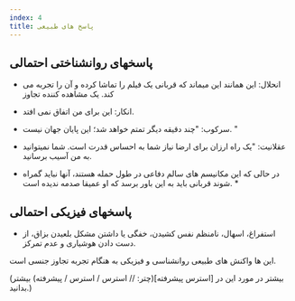 ```yaml
---
index: 4
title: پاسخ های طبیعی
---
```

## پاسخهای روانشناختی احتمالی

* انحلال: این همانند این میماند که قربانی یک فیلم را تماشا کرده و آن را تجربه می کند.
یک مشاهده کننده تجاوز
* انکار: این برای من اتفاق نمی افتد.
* سرکوب: "چند دقیقه دیگر تمتم خواهد شد؛ این پایان جهان نیست. "
* عقلانیت: "یک راه ارزان برای ارضا نیاز شما به احساس قدرت است. 
شما نمیتوانید به من آسیب برسانید.

* در حالی که این مکانیسم های سالم دفاعی در طول حمله هستند، آنها نباید گمراه شوند
قربانی باید به این باور برسد که او عمیقا صدمه ندیده است. *

## پاسخهای فیزیکی احتمالی

* استفراغ، اسهال، نامنظم نفس کشیدن، خفگی یا داشتن مشکل بلعیدن بزاق، از دست دادن هوشیاری و عدم تمرکز.

این ها واکنش های طبیعی روانشناسی و فیزیکی به هنگام تجربه تجاوز جنسی است.


(بیشتر در مورد این در [استرس پیشرفته](چتر: // استرس / استرس / پیشرفته) بیشتر بدانید.)